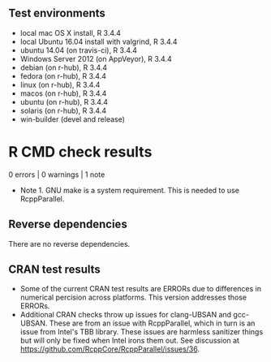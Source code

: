 ## Test environments
* local mac OS X install, R 3.4.4
* local Ubuntu 16.04 install with valgrind, R 3.4.4
* ubuntu 14.04 (on travis-ci), R 3.4.4
* Windows Server 2012 (on AppVeyor), R 3.4.4
* debian (on r-hub), R 3.4.4
* fedora (on r-hub), R 3.4.4
* linux (on r-hub), R 3.4.4
* macos (on r-hub), R 3.4.4
* ubuntu (on r-hub), R 3.4.4
* solaris (on r-hub), R 3.4.4
* win-builder (devel and release)

# R CMD check results

0 errors | 0 warnings | 1 note

* Note 1. GNU make is a system requirement. This is needed to use RcppParallel.

## Reverse dependencies
There are no reverse dependencies.

## CRAN test results
* Some of the current CRAN test results are ERRORs due to differences in numerical percision across platforms. This version addresses those ERRORs.
* Additional CRAN checks throw up issues for clang-UBSAN and gcc-UBSAN. These are from an issue with RcppParallel, which in turn is an issue from Intel's TBB library. These issues are harmless sanitizer things but will only be fixed when Intel irons them out. See discussion at https://github.com/RcppCore/RcppParallel/issues/36.
